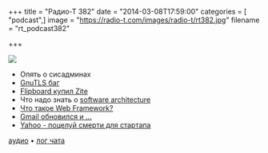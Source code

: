 +++
title = "Радио-Т 382"
date = "2014-03-08T17:59:00"
categories = [ "podcast",]
image = "https://radio-t.com/images/radio-t/rt382.jpg"
filename = "rt_podcast382"

+++

![](https://radio-t.com/images/radio-t/rt382.jpg)

* Опять о сисадминах
* [GnuTLS баг](http://www.linux.com/news/featured-blogs/203-konstantin-ryabitsev/765302-what-is-the-gnutls-bug-and-how-to-protect-linux-system-)
* [Flipboard купил Zitе](http://techcrunch.com/2014/03/05/flipboard-2/)
* Что надо знать о [software architecture](http://www.codingthearchitecture.com/2014/03/05/five_things_every_developer_should_know_about_software_architecture.html)
* [Что такое Web Framework?](http://www.jeffknupp.com/blog/2014/03/03/what-is-a-web-framework/)
* [Gmail обновился и ...](http://techcrunch.com/2014/03/05/gmail-for-ios-gets-full-support-for-background-refresh/)
* [Yahoo - поцелуй смерти для стартапа](http://readwrite.com/2014/03/06/yahoo-death-bringer-startup-destroyer-acquisitions-strategy-search)

[аудио](http://cdn.radio-t.com/rt_podcast382.mp3) • [лог чата](http://chat.radio-t.com/logs/radio-t-382.html)
<audio src="http://cdn.radio-t.com/rt_podcast382.mp3" preload="none"></audio>